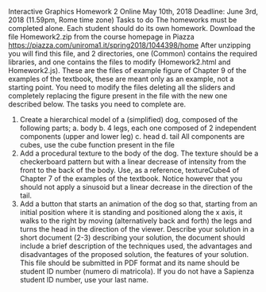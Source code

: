 Interactive Graphics
Homework 2
Online May 10th, 2018
Deadline: June 3rd, 2018 (11.59pm, Rome time zone)
Tasks to do
The homeworks must be completed alone. Each student should do its own homework. Download the file Homework2.zip from the course homepage in Piazza https://piazza.com/uniroma1.it/spring2018/1044398/home
After unzipping you will find this file, and 2 directories, one (Common) contains the required libraries, and one contains the files to modify (Homework2.html and Homework2.js). These are the files of example figure of Chapter 9 of the examples of the textbook, these are meant only as an example, not a starting point. You need to modify the files deleting all the sliders and completely replacing the figure present in the file with the new one described below. The tasks you need to complete are.
1. Create a hierarchical model of a (simplified) dog, composed of the following parts;
a. body
b. 4 legs, each one composed of 2 independent components (upper and lower leg)
c. head
d. tail
All components are cubes, use the cube function present in the file
2. Add a procedural texture to the body of the dog. The texture should be a checkerboard pattern but with a linear decrease of intensity from the front to the back of the body. Use, as a reference, textureCube4 of Chapter 7 of the examples of the textbook. Notice however that you should not apply a sinusoid but a linear decrease in the direction of the tail.
3. Add a button that starts an animation of the dog so that, starting from an initial position where it is standing and positioned along the x axis, it walks to the right by moving (alternatively back and forth) the legs and turns the head in the direction of the viewer.
Describe your solution in a short document (2-3) describing your solution, the document should include a brief description of the techniques used, the advantages and disadvantages of the proposed solution, the features of your solution. This file should be submitted in PDF format and its name should be student ID number (numero di matricola). If you do not have a Sapienza student ID number, use your last name.
